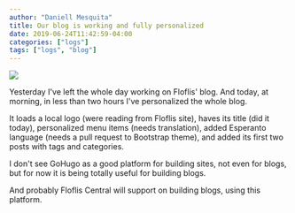 ```yaml
---
author: "Daniell Mesquita"
title: Our blog is working and fully personalized
date: 2019-06-24T11:42:59-04:00
categories: ["logs"]
tags: ["logs", "blog"]
---
```


![](/blog/img/posts/our-blog-is-working-and-fully-personalized.png)

Yesterday I've left the whole day working on Floflis' blog. And today, at morning, in less than two hours I've personalized the whole blog.

It loads a local logo (were reading from Floflis site), haves its title (did it today), personalized menu items (needs translation), added Esperanto language (needs a pull request to Bootstrap theme), and added its first two posts with tags and categories.

I don't see GoHugo as a good platform for building sites, not even for blogs, but for now it is being totally useful for building blogs.

And probably Floflis Central will support on building blogs, using this platform.
